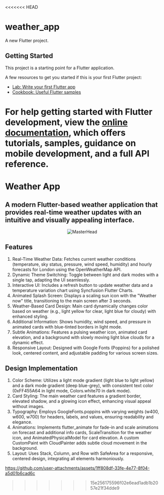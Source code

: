 <<<<<<< HEAD
# weather_app

A new Flutter project.

## Getting Started

This project is a starting point for a Flutter application.

A few resources to get you started if this is your first Flutter project:

- [Lab: Write your first Flutter app](https://docs.flutter.dev/get-started/codelab)
- [Cookbook: Useful Flutter samples](https://docs.flutter.dev/cookbook)

For help getting started with Flutter development, view the
[online documentation](https://docs.flutter.dev/), which offers tutorials,
samples, guidance on mobile development, and a full API reference.
=======
# Weather App
## A modern Flutter-based weather application that provides real-time weather updates with an intuitive and visually appealing interface.

<p align="center">
  <img src="https://media3.giphy.com/media/v1.Y2lkPTc5MGI3NjExbXJkY3kyYXJsbXJ0ejFubG92bm1raWV5YXcyZjFvcmZ4c3BicjQ5eSZlcD12MV9pbnRlcm5hbF9naWZfYnlfaWQmY3Q9Zw/Ke7i5t6QDmDSO82Uga/giphy.gif" alt="MasterHead" />
</p>


## Features

1. Real-Time Weather Data: Fetches current weather conditions (temperature, sky status, pressure, wind speed, humidity) and hourly forecasts for London using the OpenWeatherMap API.
2. Dynamic Theme Switching: Toggle between light and dark modes with a single tap, adapting the UI seamlessly.
3. Interactive UI: Includes a refresh button to update weather data and a temperature variation chart using Syncfusion Flutter Charts.
4. Animated Splash Screen: Displays a scaling sun icon with the "Weather now" title, transitioning to the main screen after 3 seconds.
5. Weather-Based Card Design: Main card dynamically changes color based on weather (e.g., light yellow for clear, light blue for cloudy) with enhanced styling.
6. Additional Information: Shows humidity, wind speed, and pressure in animated cards with blue-tinted borders in light mode.
7. Subtle Animations: Features a pulsing weather icon, animated card elevation, and a background with slowly moving light blue clouds for a dynamic effect.
8. Responsive Layout: Designed with Google Fonts (Poppins) for a polished look, centered content, and adjustable padding for various screen sizes.

## Design Implementation

1. Color Scheme: Utilizes a light mode gradient (light blue to light yellow) and a dark mode gradient (deep blue-grey), with consistent text color (0xFF455A64 in light mode, Colors.white70 in dark mode).
2. Card Styling: The main weather card features a gradient border, elevated shadow, and a glowing icon effect, enhancing visual appeal without images.
3. Typography: Employs GoogleFonts.poppins with varying weights (w400, w600, w700) for headers, labels, and values, ensuring readability and elegance.
4. Animations: Implements flutter_animate for fade-in and scale animations on forecast and additional info cards, ScaleTransition for the weather icon, and AnimatedPhysicalModel for card elevation. A custom CustomPaint with CloudPainter adds subtle cloud movement in the background.
5. Layout: Uses Stack, Column, and Row with SafeArea for a responsive, centered design, integrating all elements harmoniously.

https://github.com/user-attachments/assets/1ff808df-33fe-4e77-8f04-a5d01b6cad6c

>>>>>>> 15e256175596f02e6ead1adb1b2057e21f34dde9

